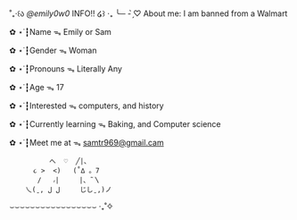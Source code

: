˚₊‧꒰ა *@emily0w0* INFO!! ໒꒱ ‧₊
╰─ - ̗̀♡ About me: I am banned from a Walmart 

✿ ⋆˙┇Name ᯓ Emily or Sam

✿ ⋆˙┇Gender ᯓ Woman  

✿ ⋆˙┇Pronouns ᯓ Literally Any

✿ ⋆˙┇Age ᯓ 17

✿ ⋆˙┇Interested ᯓ computers, and history 

✿ ⋆˙┇Currently learning ᯓ Baking, and Computer science

✿ ⋆˙┇Meet me at ᯓ samtr969@gmail.cam

              へ  ♡  ╱|、 
          ૮ >  <)   (˚∆ 。7
           /   ៸|     |、˜〵
        乀(ˍ, ل ل     じしˍ,)ノ
⌣⌣⌣⌣⌣⌣⌣⌣⌣⌣⌣⌣⌣⌣⌣⌣⌣ ‧₊˚✧
